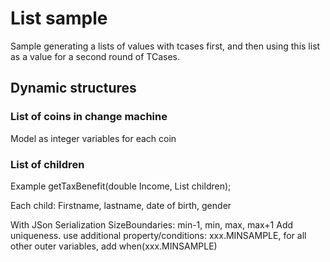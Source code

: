 # List sample

Sample generating a lists of values with tcases first, and then using this list as a value for a second round of TCases.

## Dynamic structures

### List of coins in change machine

Model as integer variables for each coin

### List of children

Example getTaxBenefit(double Income, List<Child> children);

Each child: Firstname, lastname, date of birth, gender

With JSon Serialization
SizeBoundaries: min-1, min, max, max+1
Add uniqueness.
use additional property/conditions: xxx.MINSAMPLE, for all other outer variables, add when(xxx.MINSAMPLE)
